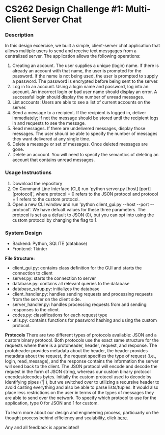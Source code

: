 # CS262 Design Challenge #1: Multi-Client Server Chat

### Description
In this design excercise, we built a simple, client-server chat application that allows multiple users to send and receive text messgages from a centralized server. The application allows the following operations: 
1. Creating an account. The user supplies a unique (login) name. If there is already an account with that name, the user is prompted for the password. If the name is not being used, the user is prompted to supply a password. The password is encrypted before being sent to the server. 
2. Log in to an account. Using a login name and password, log into an account. An incorrect login or bad user name should display an error. A successful login should display the number of unread messages.
3. List accounts: Users are able to see a list of current accounts on the server.
4. Send a message to a recipient. If the recipient is logged in, deliver immediately; if not the message should be stored until the recipient logs in and requests to see the message.
5. Read messages. If there are undelivered messages, display those messages. The user should be able to specify the number of messages they want delivered at any single time.
6. Delete a message or set of messages. Once deleted messages are gone.
7. Delete an account. You will need to specify the semantics of deleting an account that contains unread messages.

### Usage Instructions
1. Download the repository
2. On Command Line Interface (CLI) run 'python server.py [host] [port] [protocol]', where protocol = 0 refers to the JSON protocol and protocol = 1 refers to the custom protocol. 
3. Open a new CLI window and run 'python client_gui.py --host --port --protocol'. We have defualt values for these three parameters. The protocol is set as a default to JSON (0), but you can opt into using the custom protocol by changing the flag to 1.


### System Design 
- Backend: Python, SQLITE (database) 
- Frontend: Tkinter 

**File Structure:**
- client_gui.py: contains class definition for the GUI and starts the connection to client
- server.py: starts the connection to server
- database.py: contains all relevant queries to the database
- database_setup.py: initializes the database
- client_handler.py: handles sending requests and processing requests from the server on the client side.
- server_handler.py: handles processing requests from and sending responses to the client.
- codes.py: classifications for each request type 
- utils.py: contains functions for password hashing and using the custom protocol. 

**Protocols**
There are two different types of protocols available: JSON and a custom binary protocol. Both protocols use the exact same structure for the requests where there is a protoheader, header, request, and response. The protoheader provides metadata about the header, the header provides metadata about the request, the request specifies the type of request (i.e., login, read_message), and the response contains the information the server will send back to the client. The JSON protocol will encode and decode the request in the form of JSON string, whereas our custom binary protocol encodes/decodes bytes. Initially the custom protocol used to decode by identifying pipes ('|'), but we switched over to utilizing a recursive header to avoid casting everything and also be able to parse lists/tuples. It would also place less restrictions on the user in terms of the types of messages they are able to send over the network. To specify which protocol to use for the application, type 0 for JSON and 1 for custom. 


To learn more about our design and engineering process, particuarly on the thought process behind efficiency and scalability, click [here](https://docs.google.com/document/d/1VgRHjW2I94al2vKQbMXU5OTpYC9vVg0mS-7m-KCjAWU/edit?usp=sharing).

Any and all feedback is appreciated! 



